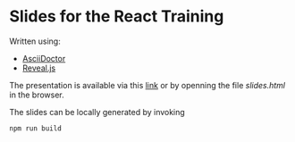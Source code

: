 # Slides for the React Training

Written using:
- [AsciiDoctor](https://asciidoctor.org/)
- [Reveal.js](https://revealjs.com)

The presentation is available via this [link](./slides.adoc) or by openning the file _slides.html_ in the browser.

The slides can be locally generated by invoking  
```
npm run build
```
